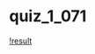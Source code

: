 # quiz_1_071
[!result](https://private-user-images.githubusercontent.com/120875756/287187998-b73072cc-74e9-415f-a028-229634473e97.png?jwt=eyJhbGciOiJIUzI1NiIsInR5cCI6IkpXVCJ9.eyJpc3MiOiJnaXRodWIuY29tIiwiYXVkIjoicmF3LmdpdGh1YnVzZXJjb250ZW50LmNvbSIsImtleSI6ImtleTEiLCJleHAiOjE3MDE0MTQ2MzAsIm5iZiI6MTcwMTQxNDMzMCwicGF0aCI6Ii8xMjA4NzU3NTYvMjg3MTg3OTk4LWI3MzA3MmNjLTc0ZTktNDE1Zi1hMDI4LTIyOTYzNDQ3M2U5Ny5wbmc_WC1BbXotQWxnb3JpdGhtPUFXUzQtSE1BQy1TSEEyNTYmWC1BbXotQ3JlZGVudGlhbD1BS0lBSVdOSllBWDRDU1ZFSDUzQSUyRjIwMjMxMjAxJTJGdXMtZWFzdC0xJTJGczMlMkZhd3M0X3JlcXVlc3QmWC1BbXotRGF0ZT0yMDIzMTIwMVQwNzA1MzBaJlgtQW16LUV4cGlyZXM9MzAwJlgtQW16LVNpZ25hdHVyZT0wMDg1YjA5ZDRhMzg2OGMxNzUxZDEwMWI0YzIzMWU5OTU5MGFmOWI2ZjYzMThlNDk3YjE0NWUxZTZmMjRiN2YzJlgtQW16LVNpZ25lZEhlYWRlcnM9aG9zdCZhY3Rvcl9pZD0wJmtleV9pZD0wJnJlcG9faWQ9MCJ9.hA7w1OoAAO7bpd2_BBFlwPtC19b0iy9PeiLLlb9TuPg)
